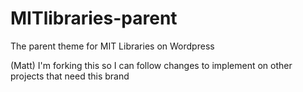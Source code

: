MITlibraries-parent
===================

The parent theme for MIT Libraries on Wordpress

(Matt) I'm forking this so I can follow changes to implement on other projects that need this brand
